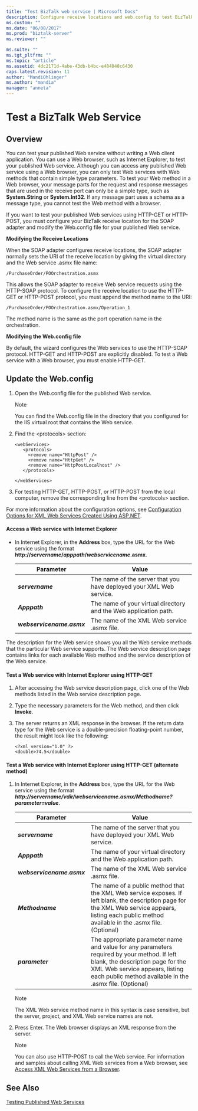 ```yaml
---
title: "Test BizTalk web service | Microsoft Docs"
description: Configure receive locations and web.config to test BizTalk web service in a web browser
ms.custom: ""
ms.date: "06/08/2017"
ms.prod: "biztalk-server"
ms.reviewer: ""

ms.suite: ""
ms.tgt_pltfrm: ""
ms.topic: "article"
ms.assetid: 4dc2171d-4abe-43db-b4bc-e484048c6430
caps.latest.revision: 11
author: "MandiOhlinger"
ms.author: "mandia"
manager: "anneta"
---
```

# Test a BizTalk Web Service

## Overview
You can test your published Web service without writing a Web client application. You can use a Web browser, such as Internet Explorer, to test your published Web service. Although you can access any published Web service using a Web browser, you can only test Web services with Web methods that contain simple type parameters. To test your Web method in a Web browser, your message parts for the request and response messages that are used in the receive port can only be a simple type, such as **System.String** or **System.Int32**. If any message part uses a schema as a message type, you cannot test the Web method with a browser.  
  
 If you want to test your published Web services using HTTP-GET or HTTP-POST, you must configure your BizTalk receive location for the SOAP adapter and modify the Web.config file for your published Web service.  
  
 **Modifying the Receive Locations**  
  
 When the SOAP adapter configures receive locations, the SOAP adapter normally sets the URI of the receive location by giving the virtual directory and the Web service .asmx file name:  
  
```  
/PurchaseOrder/POOrchestration.asmx  
```  
  
 This allows the SOAP adapter to receive Web service requests using the HTTP-SOAP protocol. To configure the receive location to use the HTTP-GET or HTTP-POST protocol, you must append the method name to the URI:  
  
```  
/PurchaseOrder/POOrchestration.asmx/Operation_1  
```  
  
 The method name is the same as the port operation name in the orchestration.  
  
 **Modifying the Web.config file**  
  
 By default, the wizard configures the Web services to use the HTTP-SOAP protocol. HTTP-GET and HTTP-POST are explicitly disabled. To test a Web service with a Web browser, you must enable HTTP-GET.  
  
## Update the Web.config
  
1.  Open the Web.config file for the published Web service.  
  
    > [!NOTE]
    >  You can find the Web.config file in the directory that you configured for the IIS virtual root that contains the Web service.  
  
2.  Find the \<protocols\> section:  
  
    ```  
    <webServices>  
       <protocols>  
         <remove name="HttpPost" />  
         <remove name="HttpGet" />  
         <remove name="HttpPostLocalhost" />  
       </protocols>  
  
    </webServices>  
    ```  
  
3.  For testing HTTP-GET, HTTP-POST, or HTTP-POST from the local computer, remove the corresponding line from the \<protocols\> section.  
  
 For more information about the configuration options, see [Configuration Options for XML Web Services Created Using ASP.NET](https://msdn.microsoft.com/library/b2c0ew36.aspx). 
  
#### Access a Web service with Internet Explorer  
  
-   In Internet Explorer, in the **Address** box, type the URL for the Web service using the format **http://*servername*/*apppath*/*webservicename*.asmx**.  
  
    |Parameter|Value|  
    |---------------|-----------|  
    |***servername***|The name of the server that you have deployed your XML Web service.|  
    |***Apppath***|The name of your virtual directory and the Web application path.|  
    |***webservicename.asmx***|The name of the XML Web service .asmx file.|  
  
 The description for the Web service shows you all the Web service methods that the particular Web service supports. The Web service description page contains links for each available Web method and the service description of the Web service.  
  
#### Test a Web service with Internet Explorer using HTTP-GET  
  
1.  After accessing the Web service description page, click one of the Web methods listed in the Web service description page.  
  
2.  Type the necessary parameters for the Web method, and then click **Invoke**.  
  
3.  The server returns an XML response in the browser. If the return data type for the Web service is a double-precision floating-point number, the result might look like the following:  
  
    ```  
    <?xml version="1.0" ?>  
    <double>74.5</double>  
    ```  
  
#### Test a Web service with Internet Explorer using HTTP-GET (alternate method)  
  
1.  In Internet Explorer, in the **Address** box, type the URL for the Web service using the format ***http://servername/vdir/webservicename.asmx/Methodname?parameter=value***.  
  
    |Parameter|Value|  
    |---------------|-----------|  
    |***servername***|The name of the server that you have deployed your XML Web service.|  
    |***Apppath***|The name of your virtual directory and the Web application path.|  
    |***webservicename.asmx***|The name of the XML Web service .asmx file.|  
    |***Methodname***|The name of a public method that the XML Web service exposes. If left blank, the description page for the XML Web service appears, listing each public method available in the .asmx file. (Optional)|  
    |***parameter***|The appropriate parameter name and value for any parameters required by your method. If left blank, the description page for the XML Web service appears, listing each public method available in the .asmx file. (Optional)|  
  
    > [!NOTE]
    >  The XML Web service method name in this syntax is case sensitive, but the server, project, and XML Web service names are not.  
  
2.  Press Enter. The Web browser displays an XML response from the server.  
  
    > [!NOTE]
    >  You can also use HTTP-POST to call the Web service. For information and samples about calling XML Web services from a Web browser, see [Access XML Web Services from a Browser](https://msdn.microsoft.com/library/45fez2a8.aspx).  
  
## See Also  
 [Testing Published Web Services](../core/testing-published-web-services.md)